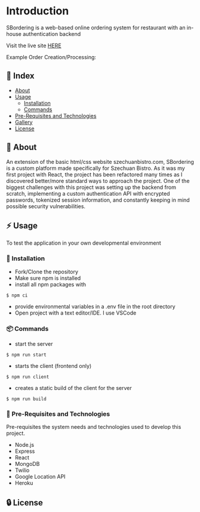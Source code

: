 # Introduction
SBordering is a web-based online ordering system for restaurant with an in-house authentication backend

Visit the live site [HERE](sbordering.herokuapp.com)

Example Order Creation/Processing:

## :ledger: Index

- [About](#beginner-about)
- [Usage](#zap-usage)
  - [Installation](#electric_plug-installation)
  - [Commands](#package-commands)
- [Pre-Requisites and Technologies](#notebook-pre-requisites)
- [Gallery](#camera-gallery)
- [License](#lock-license)

##  :beginner: About
An extension of the basic html/css website szechuanbistro.com, SBordering is a custom platform made specifically for Szechuan Bistro. As it was my first project with React, the project has been refactored many times as I discovered better/more standard ways to approach the project. One of the biggest challenges with this project was setting up the backend from scratch, implementing a custom authentication API with encrypted passwords, tokenized session information, and constantly keeping in mind possible security vulnerabilities.

## :zap: Usage
To test the application in your own developmental environment

###  :electric_plug: Installation
- Fork/Clone the repository
- Make sure npm is installed
- install all npm packages with
```
$ npm ci
```
- provide environmental variables in a .env file in the root directory
- Open project with a text editor/IDE. I use VSCode

###  :package: Commands
- start the server
```
$ npm run start
```
- starts the client (frontend only)
```
$ npm run client
```
- creates a static build of the client for the server
```
$ npm run build
```

### :notebook: Pre-Requisites and Technologies
Pre-requisites the system needs and technologies used to develop this project.
- Node.js
- Express
- React
- MongoDB
- Twilio 
- Google Location API
- Heroku

##  :lock: License
